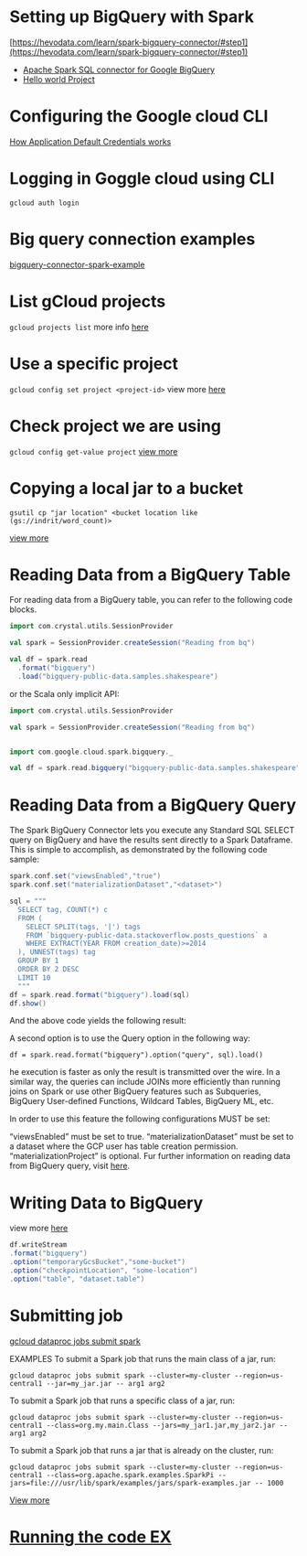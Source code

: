 # Setting up BigQuery with Spark

[https://hevodata.com/learn/spark-bigquery-connector/#step1](https://hevodata.com/learn/spark-bigquery-connector/#step1)

- [Apache Spark SQL connector for Google BigQuery](https://github.com/GoogleCloudDataproc/spark-bigquery-connector#reading-data-from-a-bigquery-table)
- [Hello world Project](ShakespeareWords.scala)

# Configuring the Google cloud CLI

[How Application Default Credentials works](https://cloud.google.com/docs/authentication/application-default-credentials)

# Logging in Goggle cloud using CLI

`gcloud auth login`

# Big query connection examples

[bigquery-connector-spark-example](https://cloud.google.com/dataproc/docs/tutorials/bigquery-connector-spark-example)

# List gCloud projects

`gcloud projects list`
more info [here](https://cloud.google.com/sdk/gcloud/reference/projects/list)

# Use a specific project

`gcloud config set project <project-id>`
view more [here](https://cloud.google.com/sdk/gcloud/)

# Check project we are using

`gcloud config get-value project`
[view more](https://stackoverflow.com/questions/63041888/how-to-check-which-gcloud-project-is-active)

# Copying a local jar to a bucket

`gsutil cp "jar location" <bucket location like (gs://indrit/word_count)>`

[view more](https://cloud.google.com/storage/docs/gsutil/commands/cp)

# Reading Data from a BigQuery Table

For reading data from a BigQuery table, you can refer to the following code blocks.

```scala worksheet
import com.crystal.utils.SessionProvider

val spark = SessionProvider.createSession("Reading from bq")

val df = spark.read
  .format("bigquery")
  .load("bigquery-public-data.samples.shakespeare")
```

or the Scala only implicit API:

```scala worksheet
import com.crystal.utils.SessionProvider

val spark = SessionProvider.createSession("Reading from bq")


import com.google.cloud.spark.bigquery._

val df = spark.read.bigquery("bigquery-public-data.samples.shakespeare")
```

# Reading Data from a BigQuery Query

The Spark BigQuery Connector lets you execute any Standard SQL SELECT query
on BigQuery and have the results sent directly to a Spark Dataframe.
This is simple to accomplish, as demonstrated by the following code sample:

```scala worksheet
spark.conf.set("viewsEnabled","true")
spark.conf.set("materializationDataset","<dataset>")

sql = """
  SELECT tag, COUNT(*) c
  FROM (
    SELECT SPLIT(tags, '|') tags
    FROM `bigquery-public-data.stackoverflow.posts_questions` a
    WHERE EXTRACT(YEAR FROM creation_date)>=2014
  ), UNNEST(tags) tag
  GROUP BY 1
  ORDER BY 2 DESC
  LIMIT 10
  """
df = spark.read.format("bigquery").load(sql)
df.show()
```

And the above code yields the following result:

A second option is to use the Query option in the following way:

```df = spark.read.format("bigquery").option("query", sql).load()```

he execution is faster as only the result is transmitted over the wire. In a similar way, the queries can include JOINs
more efficiently than running joins on Spark or use other BigQuery features such as Subqueries, BigQuery User-defined
Functions, Wildcard Tables, BigQuery ML, etc.

In order to use this feature the following configurations MUST be set:

“viewsEnabled” must be set to true.
“materializationDataset” must be set to a dataset where the GCP user has table creation permission.
“materializationProject” is optional.
Fur further information on reading data from BigQuery query,
visit [here](https://github.com/GoogleCloudDataproc/spark-bigquery-connector#reading-data-from-a-bigquery-query).

# Writing Data to BigQuery

view more [here](https://hevodata.com/learn/spark-bigquery-connector/#step4)

```scala worksheet
df.writeStream
.format("bigquery")
.option("temporaryGcsBucket","some-bucket")
.option("checkpointLocation", "some-location")
.option("table", "dataset.table")
```

# Submitting job

[gcloud dataproc jobs submit spark](https://cloud.google.com/sdk/gcloud/reference/dataproc/jobs/submit/spark#--jars)

EXAMPLES
To submit a Spark job that runs the main class of a jar, run:

```
gcloud dataproc jobs submit spark --cluster=my-cluster --region=us-central1 --jar=my_jar.jar -- arg1 arg2
```

To submit a Spark job that runs a specific class of a jar, run:

```
gcloud dataproc jobs submit spark --cluster=my-cluster --region=us-central1 --class=org.my.main.Class --jars=my_jar1.jar,my_jar2.jar -- arg1 arg2
```

To submit a Spark job that runs a jar that is already on the cluster, run:

```
gcloud dataproc jobs submit spark --cluster=my-cluster --region=us-central1 --class=org.apache.spark.examples.SparkPi --jars=file:///usr/lib/spark/examples/jars/spark-examples.jar -- 1000
```

[View more ](https://cloud.google.com/sdk/gcloud/reference/dataproc/jobs/submit/spark#--jars)

# [Running the code EX](https://cloud.google.com/dataproc/docs/tutorials/bigquery-connector-spark-example#running_the_code)
